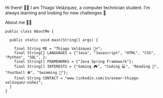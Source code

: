 Hi there! 👋🏻
I am Thiago Velázquez, a computer technician student. I'm always learning and looking for new challenges 🚀.

About me 👨‍💻

    public class AboutMe {
  
      public static void main(String[] args) {
      
        final String ME = "Thiago Velázquez 🙋‍♂️";
        final String[] LANGUAGES = {"Java", "Javascript", "HTML", "CSS", "Python", "SQL", };
        final String[] FRAMEWORKS = {"Java Spring Framework"};
        final String[] INTERESTS = {"Gaming 🎮", "Coding 💻", "Reading 📖", "Football ⚽", "Swimming 🌊"};
        final String CONTACT = "www.linkedin.com/in/osmar-thiago-velázquez-núñez";
      }
    }
